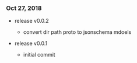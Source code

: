 ### Oct 27, 2018

  * release v0.0.2
  	* convert dir path proto to jsonschema mdoels

  * release v0.0.1
  	* initial commit